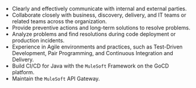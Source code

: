 - Clearly and effectively communicate with internal and external parties.
- Collaborate closely with business, discovery, delivery, and IT teams or related teams across the organization.
- Provide preventive actions and long-term solutions to resolve problems.
- Analyze problems and find resolutions during code deployment or production incidents.
- Experience in Agile environments and practices, such as Test-Driven Development, Pair Programming, and Continuous Integration and Delivery.
- Build CI/CD for Java with the `MuleSoft` Framework on the GoCD platform.
- Maintain the `MuleSoft` API Gateway.
